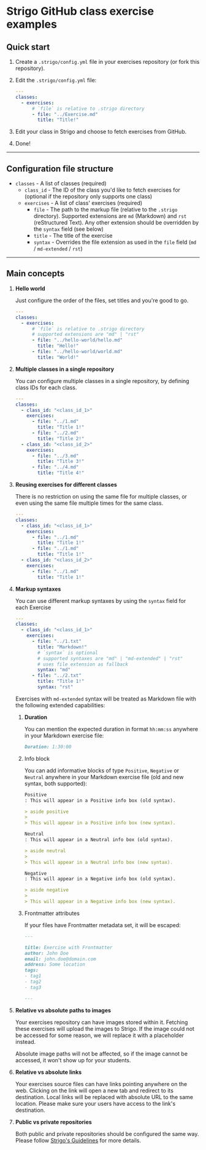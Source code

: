 # Strigo GitHub class exercise examples

## Quick start

1. Create a `.strigo/config.yml` file in your exercises repository (or fork this repository).
1. Edit the `.strigo/config.yml` file:

   ```yaml
   ---
   classes:
     - exercises:
         # `file` is relative to .strigo directory
         - file: "../Exercise.md"
           title: "Title!"
   ```

1. Edit your class in Strigo and choose to fetch exercises from GitHub.
1. Done!

---

## Configuration file structure

- `classes` - A list of classes (required)
  - `class_id` - The ID of the class you'd like to fetch exercises for (optional if the repository only supports one class)
  - `exercises` - A list of class' exercises (required)
    - `file` - The path to the markup file (relative to the `.strigo` directory). Supported extensions are `md` (Markdown) and `rst` (reStructured Text). Any other extension should be overridden by the `syntax` field (see below)
    - `title` - The title of the exercise
    - `syntax` - Overrides the file extension as used in the `file` field (`md` / `md-extended` / `rst`)

---

## Main concepts

1. **Hello world**

   Just configure the order of the files, set titles and you're good to go.

   ```yaml
   ---
   classes:
     - exercises:
         # `file` is relative to .strigo directory
         # supported extensions are "md" | "rst"
         - file: "../hello-world/hello.md"
           title: "Hello!"
         - file: "../hello-world/world.md"
           title: "World!"
   ```

1. **Multiple classes in a single repository**

   You can configure multiple classes in a single repository, by defining class IDs for each class.

   ```yaml
   ---
   classes:
     - class_id: "<class_id_1>"
       exercises:
         - file: "../1.md"
           title: "Title 1!"
         - file: "../2.md"
           title: "Title 2!"
     - class_id: "<class_id_2>"
       exercises:
         - file: "../3.md"
           title: "Title 3!"
         - file: "../4.md"
           title: "Title 4!"
   ```

1. **Reusing exercises for different classes**

   There is no restriction on using the same file for multiple classes, or even using the same file multiple times for the same class.

   ```yaml
   ---
   classes:
     - class_id: "<class_id_1>"
       exercises:
         - file: "../1.md"
           title: "Title 1!"
         - file: "../1.md"
           title: "Title 1!"
     - class_id: "<class_id_2>"
       exercises:
         - file: "../1.md"
           title: "Title 1!"
   ```

1. **Markup syntaxes**

   You can use different markup syntaxes by using the `syntax` field for each Exercise

   ```yaml
   ---
   classes:
     - class_id: "<class_id_1>"
       exercises:
         - file: "../1.txt"
           title: "Markdown!"
           # `syntax` is optional
           # supported syntaxes are "md" | "md-extended" | "rst"
           # uses file extension as fallback
           syntax: "md"
         - file: "../2.txt"
           title: "Title 1!"
           syntax: "rst"
   ```
   
   Exercises with `md-extended` syntax will be treated as Markdown file with the following extended capabilities:
   
   1. **Duration**
      
      You can mention the expected duration in format `hh:mm:ss` anywhere in your Markdown exercise file:
      ```md
      Duration: 1:30:00
      ```
   1. Info block
      
      You can add informative blocks of type `Positive`, `Negative` or `Neutral` anywhere in your Markdown exercise file (old and new syntax, both supported):
      ```md
      Positive
      : This will appear in a Positive info box (old syntax).

      > aside positive
      >
      > This will appear in a Positive info box (new syntax).

      Neutral
      : This will appear in a Neutral info box (old syntax).

      > aside neutral
      >
      > This will appear in a Neutral info box (new syntax).

      Negative
      : This will appear in a Negative info box (old syntax).

      > aside negative
      >
      > This will appear in a Negative info box (new syntax).
      ```

   1. Frontmatter attributes
      
      If your files have Frontmatter metadata set, it will be escaped:
      ```md
      ---

      title: Exercise with Frontmatter
      author: John Doe
      email: john.doe@domain.com
      address: Some location
      tags:
      - tag1
      - tag2
      - tag3

      ---
      ```

1. **Relative vs absolute paths to images**

   Your exercises repository can have images stored within it. Fetching these exercises will upload the images to Strigo. If the image could not be accessed for some reason, we will replace it with a placeholder instead.

   Absolute image paths will not be affected, so if the image cannot be accessed, it won't show up for your students.

1. **Relative vs absolute links**

   Your exercises source files can have links pointing anywhere on the web. Clicking on the link will open a new tab and redirect to its destination. Local links will be replaced with absolute URL to the same location. Please make sure your users have access to the link's destination.


1. **Public vs private repositories**

   Both public and private repositories should be configured the same way. Please follow [Strigo's Guidelines](http://help.strigo.io/en/articles/4951906-fetching-lab-exercises-from-github) for more details.

